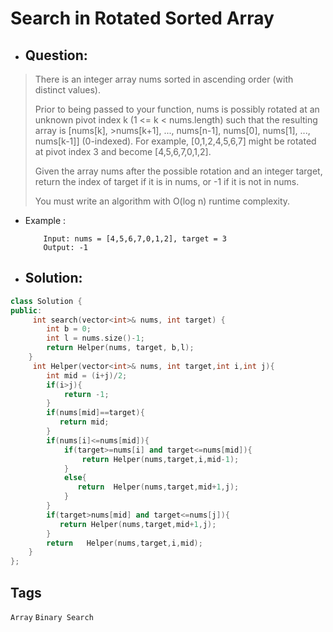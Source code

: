 # Search in Rotated Sorted Array
- ## Question:
>There is an integer array nums sorted in ascending order (with distinct values).
>
>Prior to being passed to your function, nums is possibly rotated at an unknown pivot index k (1 <= k < nums.length) such that the resulting array is [nums[k], >nums[k+1], ..., nums[n-1], nums[0], nums[1], ..., nums[k-1]] (0-indexed). For example, [0,1,2,4,5,6,7] might be rotated at pivot index 3 and become [4,5,6,7,0,1,2].
>
>Given the array nums after the possible rotation and an integer target, return the index of target if it is in nums, or -1 if it is not in nums.
>
>You must write an algorithm with O(log n) runtime complexity.


- Example :

          Input: nums = [4,5,6,7,0,1,2], target = 3
          Output: -1

- ## Solution:
```cpp
class Solution {
public:
     int search(vector<int>& nums, int target) {
        int b = 0;
        int l = nums.size()-1;
        return Helper(nums, target, b,l);
    }
     int Helper(vector<int>& nums, int target,int i,int j){
        int mid = (i+j)/2;
        if(i>j){
            return -1;
        }
        if(nums[mid]==target){
           return mid;
        }
        if(nums[i]<=nums[mid]){
            if(target>=nums[i] and target<=nums[mid]){
                return Helper(nums,target,i,mid-1);
            }
            else{
               return  Helper(nums,target,mid+1,j);
            }
        }
        if(target>nums[mid] and target<=nums[j]){
           return Helper(nums,target,mid+1,j);
        }
        return   Helper(nums,target,i,mid);
    }
};
```
## Tags
`Array` `Binary Search`
